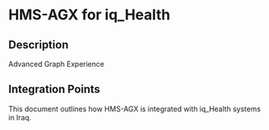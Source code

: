 # HMS-AGX for iq_Health

## Description

Advanced Graph Experience

## Integration Points

This document outlines how HMS-AGX is integrated with iq_Health systems in Iraq.
